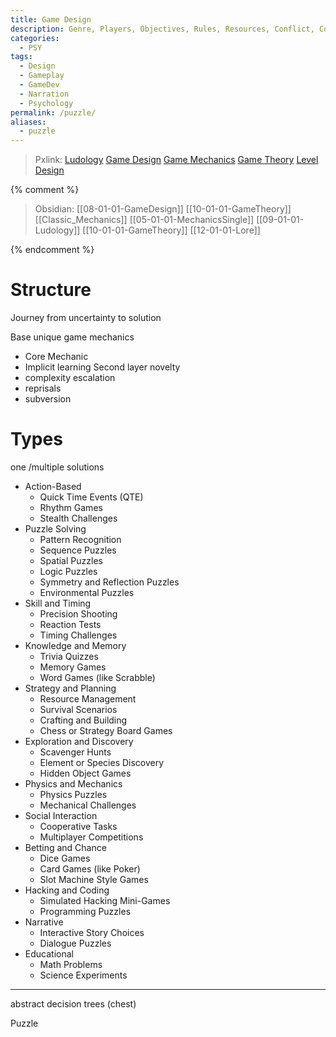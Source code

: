 ```yaml
---
title: Game Design
description: Genre, Players, Objectives, Rules, Resources, Conflict, Controls, UI
categories:
  - PSY
tags:
  - Design
  - Gameplay
  - GameDev
  - Narration
  - Psychology
permalink: /puzzle/
aliases:
  - puzzle
---
```

> Pxlink: [Ludology](/ludology/)  [Game Design](/gamedesign/)    [Game Mechanics](/gamemechanics/)    [Game Theory](/gametheory/)   [Level Design](/leveldesign/)  


{% comment %}
>Obsidian: [[08-01-01-GameDesign]]  [[10-01-01-GameTheory]]   [[Classic_Mechanics]]  [[05-01-01-MechanicsSingle]] [[09-01-01-Ludology]] [[10-01-01-GameTheory]]  [[12-01-01-Lore]]


{% endcomment %}



# Structure 
Journey from uncertainty to solution 

Base unique game mechanics
- Core Mechanic
- Implicit learning 
Second layer novelty 
- complexity escalation 
- reprisals 
- subversion

# Types

one /multiple solutions 

- Action-Based
    - Quick Time Events (QTE)
    - Rhythm Games
    - Stealth Challenges
- Puzzle Solving
    - Pattern Recognition
    - Sequence Puzzles
    - Spatial Puzzles
    - Logic Puzzles
    - Symmetry and Reflection Puzzles
    - Environmental Puzzles
- Skill and Timing
    - Precision Shooting
    - Reaction Tests
    - Timing Challenges
- Knowledge and Memory
    - Trivia Quizzes
    - Memory Games
    - Word Games (like Scrabble)
- Strategy and Planning
    - Resource Management
    - Survival Scenarios
    - Crafting and Building
    - Chess or Strategy Board Games
- Exploration and Discovery
    - Scavenger Hunts
    - Element or Species Discovery
    - Hidden Object Games
- Physics and Mechanics
    - Physics Puzzles
    - Mechanical Challenges
- Social Interaction
    - Cooperative Tasks
    - Multiplayer Competitions
- Betting and Chance
    - Dice Games
    - Card Games (like Poker)
    - Slot Machine Style Games
- Hacking and Coding
    - Simulated Hacking Mini-Games
    - Programming Puzzles
- Narrative
    - Interactive Story Choices
    - Dialogue Puzzles
- Educational
    - Math Problems
    - Science Experiments


--------


abstract decision trees (chest)

Puzzle 

